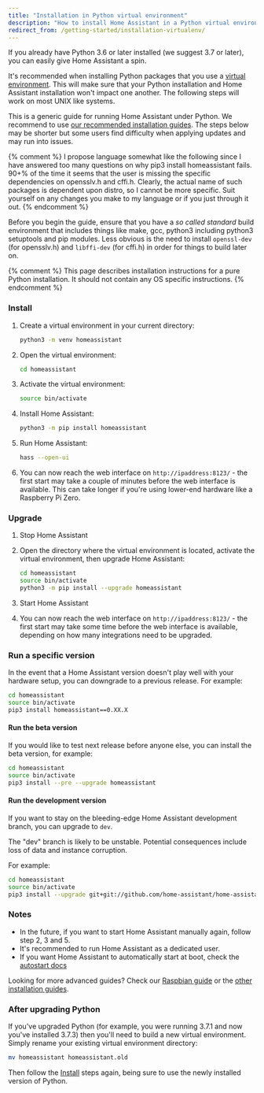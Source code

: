 ```yaml
---
title: "Installation in Python virtual environment"
description: "How to install Home Assistant in a Python virtual environment."
redirect_from: /getting-started/installation-virtualenv/
---
```


If you already have Python 3.6 or later installed (we suggest 3.7 or later), you can easily give Home Assistant a spin.

It's recommended when installing Python packages that you use a [virtual environment](https://docs.python.org/3.6/library/venv.html#module-venv). This will make sure that your Python installation and Home Assistant installation won't impact one another. The following steps will work on most UNIX like systems.

<div class='note'>

This is a generic guide for running Home Assistant under Python. We recommend to use [our recommended installation guides](/docs/installation/#recommended). The steps below may be shorter but some users find difficulty when applying updates and may run into issues.

{% comment %}
I propose language somewhat like the following since I have
answered too many questions on why pip3 install homeassistant fails.
90+% of the time it seems that the user is missing the specific
dependencies on opensslv.h and cffi.h.  Clearly, the actual name of such
packages is dependent upon distro, so I cannot be more specific.  Suit
yourself on any changes you make to my language or if you just through
it out.
{% endcomment %}

Before you begin the guide, ensure that you have a *so called standard* build environment that includes things like make, gcc, python3 including python3 setuptools and pip modules.  Less obvious is the need to install `openssl-dev` (for opensslv.h) and `libffi-dev` (for cffi.h) in order for things to build later on.


</div>

{% comment %}
This page describes installation instructions for a pure Python installation.
It should not contain any OS specific instructions.
{% endcomment %}

### Install

 1. Create a virtual environment in your current directory:
    ```bash
    python3 -m venv homeassistant
    ```
 2. Open the virtual environment:
    ```bash
    cd homeassistant
    ```
 3. Activate the virtual environment:
    ```bash
    source bin/activate
    ```
 4. Install Home Assistant:
    ```bash
    python3 -m pip install homeassistant
    ```    
 5. Run Home Assistant:
    ```bash
    hass --open-ui
    ```
 6. You can now reach the web interface on `http://ipaddress:8123/` - the first start may take a couple of minutes before the web interface is available. This can take longer if you're using lower-end hardware like a Raspberry Pi Zero.
 
### Upgrade

 1. Stop Home Assistant

 2. Open the directory where the virtual environment is located, activate the virtual environment, then upgrade Home Assistant:
    ```bash
    cd homeassistant
    source bin/activate
    python3 -m pip install --upgrade homeassistant
    ```
 3. Start Home Assistant
 4. You can now reach the web interface on `http://ipaddress:8123/` - the first start may take some time before the web interface is available, depending on how many integrations need to be upgraded.

### Run a specific version

In the event that a Home Assistant version doesn't play well with your hardware setup, you can downgrade to a previous release. For example:

```bash
cd homeassistant
source bin/activate
pip3 install homeassistant==0.XX.X
```

#### Run the beta version

If you would like to test next release before anyone else, you can install the beta version, for example:

```bash
cd homeassistant
source bin/activate
pip3 install --pre --upgrade homeassistant
```

#### Run the development version

If you want to stay on the bleeding-edge Home Assistant development branch, you can upgrade to `dev`.

<div class='note warning'>
  The "dev" branch is likely to be unstable. Potential consequences include loss of data and instance corruption.
</div>

For example:

```bash
cd homeassistant
source bin/activate
pip3 install --upgrade git+git://github.com/home-assistant/home-assistant.git@dev
```

### Notes

- In the future, if you want to start Home Assistant manually again, follow step 2, 3 and 5.
- It's recommended to run Home Assistant as a dedicated user.
- If you want Home Assistant to automatically start at boot, check the [autostart docs](/docs/autostart/)

<div class='info'>
 
Looking for more advanced guides? Check our [Raspbian guide](/docs/installation/raspberry-pi/) or the [other installation guides](/docs/installation/).

</div>

### After upgrading Python

If you've upgraded Python (for example, you were running 3.7.1 and now you've installed 3.7.3) then you'll need to build a new virtual environment. Simply rename your existing virtual environment directory:

```bash
mv homeassistant homeassistant.old
```

Then follow the [Install](#install) steps again, being sure to use the newly installed version of Python.

